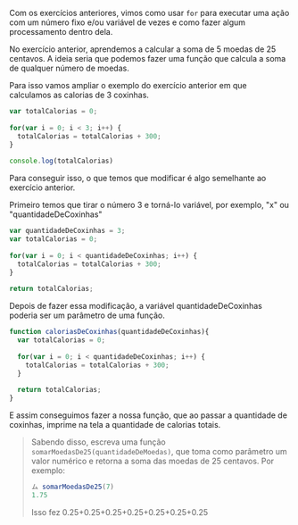 Com os exercícios anteriores, vimos como usar `for` para executar uma ação com um número fixo e/ou variável de vezes e como fazer algum processamento dentro dela.
 
No exercício anterior, aprendemos a calcular a soma de 5 moedas de 25 centavos.
A ideia seria que podemos fazer uma função que calcula a soma de qualquer número de moedas.
 
Para isso vamos ampliar o exemplo do exercício anterior em que calculamos as calorias de 3 coxinhas.
 
```javascript
var totalCalorias = 0;  
 
for(var i = 0; i < 3; i++) {
  totalCalorias = totalCalorias + 300;
}
 
console.log(totalCalorias)
```
 
Para conseguir isso, o que temos que modificar é algo semelhante ao exercício anterior.
 
Primeiro temos que tirar o número 3 e torná-lo variável, por exemplo, "x" ou "quantidadeDeCoxinhas"
 
```javascript
var quantidadeDeCoxinhas = 3;
var totalCalorias = 0;  
 
for(var i = 0; i < quantidadeDeCoxinhas; i++) {
  totalCalorias = totalCalorias + 300;
}
 
return totalCalorias;
```
Depois de fazer essa modificação, a variável quantidadeDeCoxinhas poderia ser um parâmetro de uma função.
 
```javascript
function caloriasDeCoxinhas(quantidadeDeCoxinhas){
  var totalCalorias = 0;  
 
  for(var i = 0; i < quantidadeDeCoxinhas; i++) {
	totalCalorias = totalCalorias + 300;
  }
 
  return totalCalorias;
}
```
 
E assim conseguimos fazer a nossa função, que ao passar a quantidade de coxinhas, imprime na tela a quantidade de calorias totais.
 
 
> Sabendo disso, escreva uma função `somarMoedasDe25(quantidadeDeMoedas)`, que toma como parâmetro um valor numérico e retorna a soma das moedas de 25 centavos.
Por exemplo:  
>  
> ```javascript
> ム somarMoedasDe25(7)
> 1.75
> ```
> Isso fez 0.25+0.25+0.25+0.25+0.25+0.25+0.25

